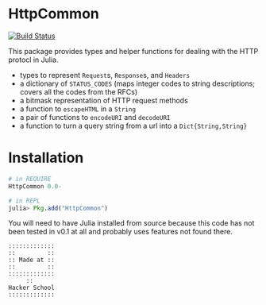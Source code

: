 # HttpCommon

[![Build Status](https://travis-ci.org/hackerschool/HttpCommon.jl.png)](https://travis-ci.org/hackerschool/HttpCommon.jl)

This package provides types and helper functions for dealing with the HTTP protocl in Julia.

* types to represent `Request`s, `Response`s, and `Headers`
* a dictionary of `STATUS_CODES`
    (maps integer codes to string descriptions; covers all the codes from the RFCs)
* a bitmask representation of HTTP request methods
* a function to `escapeHTML` in a `String`
* a pair of functions to `encodeURI` and `decodeURI`
* a function to turn a query string from a url into a `Dict{String,String}`

# Installation

```jl
# in REQUIRE
HttpCommon 0.0-

# in REPL
julia> Pkg.add("HttpCommon")
```

You will need to have Julia installed from source because this code has not been tested in v0.1 at all and probably uses features not found there.

~~~~
:::::::::::::
::         ::
:: Made at ::
::         ::
:::::::::::::
     ::
Hacker School
:::::::::::::
~~~~
